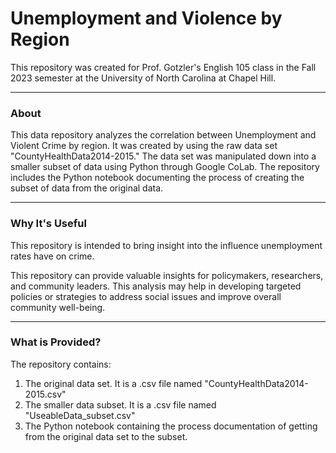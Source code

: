 # Unemployment and Violence by Region
This repository was created for Prof. Gotzler's English 105 class in the Fall 2023 semester at the University of North Carolina at Chapel Hill.
_______________________________________________________________________
### About
This data repository analyzes the correlation between Unemployment and Violent Crime by region. It was created by using the raw data set "CountyHealthData2014-2015." The data set was manipulated down into a smaller subset of data using Python through Google CoLab. The repository includes the Python notebook documenting the process of creating the subset of data from the original data.
______________________________________________________________________
### Why It's Useful
This repository is intended to bring insight into the influence unemployment rates have on crime.

This repository can provide valuable insights for policymakers, researchers, and community leaders. This analysis may help in developing targeted policies or strategies to address social issues and improve overall community well-being.
______________________________________________________________________
### What is Provided?
The repository contains: 
  1. The original data set. It is a .csv file named "CountyHealthData2014-2015.csv"
  2. The smaller data subset. It is a .csv file named "UseableData_subset.csv"
  3. The Python notebook containing the process documentation of getting from the original data set to the subset.
